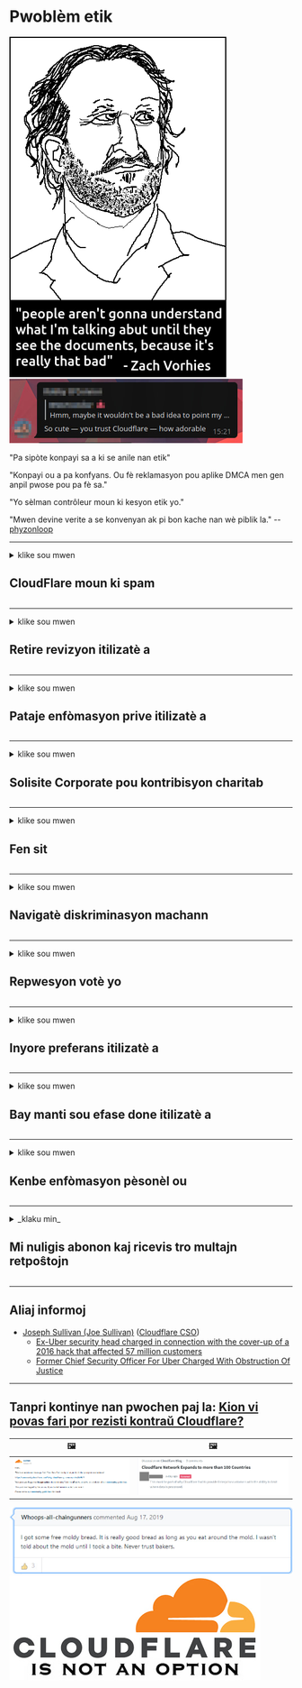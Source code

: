 # Pwoblèm etik

![](../image/itsreallythatbad.jpg)
![](../image/telegram/c81238387627b4bfd3dcd60f56d41626.jpg)

"Pa sipòte konpayi sa a ki se anile nan etik"

"Konpayi ou a pa konfyans. Ou fè reklamasyon pou aplike DMCA men gen anpil pwose pou pa fè sa."

"Yo sèlman contrôleur moun ki kesyon etik yo."

"Mwen devine verite a se konvenyan ak pi bon kache nan wè piblik la."  -- [phyzonloop](https://twitter.com/phyzonloop)


---


<details>
<summary>klike sou mwen

## CloudFlare moun ki spam
</summary>


Cloudflare ap voye imèl Spam bay itilizatè ki pa Cloudflare.

- Se sèlman voye Imèl bay abonnés ki te opte pous
- Lè itilizatè a di "sispann", lè sa a sispann voye imèl

Li nan ki senp. Men Cloudflare pa pran swen.
Cloudflare di lè l sèvi avèk sèvis yo ka sispann tout spame oswa atakan.
Ki jan nou ka sispann Cloudflare san yo pa aktive Cloudflare?


| 🖼 | 🖼 |
| --- | --- |
| ![](../image/cfspam01.jpg) | ![](../image/cfspam03.jpg) |
| ![](../image/cfspam02.jpg) | ![](../image/cfspambrittany.jpg)<br>![](../image/cfspamtwtr.jpg) |

</details>

---

<details>
<summary>klike sou mwen

## Retire revizyon itilizatè a
</summary>


Cloudflare cense revizyon negatif.
Si ou poste anti-Cloudflare tèks sou Twitter, ou gen yon chans pou jwenn yon repons nan Cloudflare anplwaye ak "Non, li pa" mesaj.
Si ou poste yon revizyon negatif sou nenpòt sit revizyon an, yo pral eseye contrôleur li.


| 🖼 | 🖼 |
| --- | --- |
| ![](../image/cfcenrev_01.jpg)<br>![](../image/cfcenrev_02.jpg) | ![](../image/cfcenrev_03.jpg) |

</details>

---

<details>
<summary>klike sou mwen

## Pataje enfòmasyon prive itilizatè a
</summary>


Cloudflare gen yon pwoblèm asèlman masiv.
Cloudflare pataje enfòmasyon pèsonèl moun ki pote plent sou sit anime.
Yo pafwa mande ou bay ID reyèl ou.
Si ou pa vle anmele, atake, swatted oswa touye, ou pi bon rete lwen sit entènèt Cloudflared.


| 🖼 | 🖼 |
| --- | --- |
| ![](../image/cfdox_what.jpg) | ![](../image/cfdox_swat.jpg) |
| ![](../image/cfdox_kill.jpg) | ![](../image/cfdox_threat.jpg) |
| ![](../image/cfdox_dox.jpg) | ![](../image/cfdox_ex1.jpg) |
| ![](../image/cfabuseform.jpg) | ![](../image/cfdox_ex2.jpg) |

</details>

---

<details>
<summary>klike sou mwen

## Solisite Corporate pou kontribisyon charitab
</summary>


CloudFlare ap mande pou kontribisyon charitab.
Li trè terifyan ke yon sosyete Ameriken ta mande pou charite ansanm ak òganizasyon ki pa Peye-ki gen bon kòz.
Si ou renmen bloke moun oswa gaspiye tan lòt moun nan, ou ta ka vle bay lòd pou kèk pitza pou anplwaye Cloudflare.


![](../image/cfdonate.jpg)

</details>

---

<details>
<summary>klike sou mwen

## Fen sit
</summary>


Kisa w ap fè si sit ou desann toudenkou?
Gen rapò ki Cloudflare ap efase konfigirasyon itilizatè a oswa kanpe sèvis san okenn avètisman, an silans.
Nou sijere ou jwenn pi bon founisè.

![](../image/cftmnt.jpg)

</details>

---

<details>
<summary>klike sou mwen

## Navigatè diskriminasyon machann
</summary>


CloudFlare bay preferans tretman pou moun ki lè l sèvi avèk Firefox pandan y ap bay tretman ostil itilizatè yo ki pa Tor-Navigatè sou Tor.
Itilizatè Tor moun ki just refize egzekite javascript ki pa lib tou resevwa tretman ostil.
Inegalite aksè sa a se yon rezo abi netralite ak yon abi pouvwa.

![](../image/browdifftbcx.gif)

- Left: Tor Navigatè, Dwa: Chrome. Menm adrès IP.

![](../image/browserdiff.jpg)

- Left: Tor Navigatè Javascript ki andikape, bonbon Pèmèt
- Dwa: Chrome JavaScript pèmèt, bonbon ki andikape

![](../image/cfsiryoublocked.jpg)

- QuteBrowser (minè navigatè) san Tor (Clearnet IP)

| ***Navigatè*** | ***Tretman aksè*** |
| --- | --- |
| Tor Browser (Javascript pèmèt) | aksè pèmèt |
| Firefox (Javascript pèmèt) | aksè degrade |
| Chromium (Javascript pèmèt) | aksè degrade |
| Chromium or Firefox (Javascript andikape) | aksè refize |
| Chromium or Firefox (Bonbon enfim) | aksè refize |
| QuteBrowser | aksè refize |
| lynx | aksè refize |
| w3m | aksè refize |
| wget | aksè refize |


Poukisa nou pa sèvi ak bouton Audio pou rezoud defi fasil?

Wi, gen yon bouton odyo, men li toujou pa travay sou Tor.
Ou pral jwenn mesaj sa a lè ou klike sou li:

```
Eseye ankò pita
Ordinatè oswa rezo ou ka voye demann otomatik.
Pou pwoteje itilizatè nou yo, nou pa ka travay sou demann ou an kounye a.
Pou plis detay vizite paj èd nou an
```

</details>

---

<details>
<summary>klike sou mwen

## Repwesyon votè yo
</summary>


Votè yo nan eta ameriken anrejistre pou vote nan sit wèb sekretè eta a nan eta kote yo rete a.
Biwo sekretè eta ki kontwole Repibliken yo angaje nan repwesyon votè yo pa fè sit wèb sekretè eta a nan Cloudflare.
Tretman ostil Cloudflare a pou itilizatè Tor, pozisyon MITM li kòm yon pwen santralize mondyal de siveyans, ak wòl prejidis li jeneralman fè votè yo potentiels anrejistre.
Liberal an patikilye gen tandans anbrase vi prive.
Fòm enskripsyon votè yo kolekte enfòmasyon sansib sou politik apiye elektè a, adrès fizik pèsonèl, nimewo sekirite sosyal, ak dat nesans la.
Pifò eta yo sèlman fè yon sou nan enfòmasyon ki disponib piblikman, men Cloudflare wè tout enfòmasyon sa yo lè yon moun anrejistre pou vote.

Remake byen ke anrejistreman papye pa kontourne Cloudflare paske sekretè a nan travayè done antrepriz leta done ap gen chans pou sèvi ak sit entènèt la Cloudflare antre nan done yo.

| 🖼 | 🖼 |
| --- | --- |
| ![](../image/cfvotm_01.jpg) | ![](../image/cfvotm_02.jpg) |

- Change.org se yon sit entènèt popilè pou rasanble vòt yo epi pran aksyon.
“moun toupatou ap kòmanse kanpay, mobilize sipòtè yo, ak travay ak moun k ap pran desizyon yo kondwi solisyon yo.”
Malerezman, anpil moun pa ka wè change.org nan tout akòz filtè agresif Cloudflare.
Yo bloke yo siyen petisyon an, eksklizyon yo nan yon pwosesis demokratik.
Sèvi ak lòt platfòm ki pa cloudflared tankou OpenPetition ede remèd pwoblèm nan.

| 🖼 | 🖼 |
| --- | --- |
| ![](../image/changeorgasn.jpg) | ![](../image/changeorgtor.jpg) |

- Cloudflare nan "Atèn Pwojè" ofri gratis antrepriz-nivo pwoteksyon nan sit entènèt ak lokal eleksyon.
Yo di "elektè yo ka jwenn aksè nan enfòmasyon sou eleksyon yo ak enskripsyon elektè" men sa a se yon manti paske gen anpil moun ki jis pa ka browse sit la nan tout.

</details>

---

<details>
<summary>klike sou mwen

## Inyore preferans itilizatè a
</summary>


Si ou opt-out yon bagay, ou espere ke ou pa resevwa okenn imèl sou li.
Cloudflare inyore preferans itilizatè a ak pataje done ak kòporasyon twazyèm pati san konsantman kliyan an.
Si w ap itilize plan gratis yo, yo pafwa voye yon imèl ba ou mande yo achte chak mwa abònman.

![](../image/cfviopl_tp.jpg)

</details>

---

<details>
<summary>klike sou mwen

## Bay manti sou efase done itilizatè a
</summary>


Dapre sa a blog kliyan ansyen-cloudflare a, Cloudflare se bay manti sou efase kont.
Sèjousi, anpil konpayi kenbe done ou apre ou fin fèmen oswa retire kont ou.
Pifò nan bon konpayi mansyone sou li nan règleman sou vi prive yo.
Cloudflare? Non.

```
2019-08-05 CloudFlare voye m 'konfimasyon yo ke yo ta retire kont mwen an.
2019-10-02 Mwen te resevwa yon imèl nan CloudFlare "paske mwen se yon kliyan"
```

Cloudflare pa t 'konnen sou mo "retire a".
Si li vrèman retire, poukisa sa a ansyen kliyan te resevwa yon imèl?
Li te tou mansyone ke règleman sou enfòmasyon prive Cloudflare a pa mansyone sou li.

```
Nouvo politik vi prive yo pa fè okenn mansyone pou kenbe done pou yon ane.
```

![](../image/cfviopl_notdel.jpg)

Kijan ou ka fè konfyans Cloudflare si règleman sou vi prive yo se yon MENT?

</details>

---

<details>
<summary>klike sou mwen

## Kenbe enfòmasyon pèsonèl ou
</summary>


Efase kont Cloudflare se nivo difisil.

```
Soumèt yon tikè sipò lè l sèvi avèk "Kont la" kategori,
epi mande sipresyon kont nan kò mesaj la.
Ou dwe pa gen okenn domèn oswa kat kredi tache ak kont ou anvan ou mande sipresyon.
```

Ou pral resevwa imèl konfimasyon sa a.

![](../image/cf_deleteandkeep.jpg)

"Nou te kòmanse trete demann pou suppression ou" men "N ap kontinye sere enfòmasyon pèsonèl ou".

Èske ou ka "fè konfyans" sa a?

</details>

---

<details>
<summary>_klaku min_

## Mi nuligis abonon kaj ricevis tro multajn retpoŝtojn
</summary>


La uzanto nuligis sian 'Cloudflare stream' abonon kaj li ricevas retpoŝtajn memorigilojn ĉiutage por rememorigi lin pri nuligita abono.
Ne estas malaprobita butono. Kiel vi ĉesas ĉi tiun frenezon?

![](../image/barrageemailcancelsubscription.jpg)

Cloudflare diris al ĉi tiu uzanto kontakti subtenteamo kaj peti ĉiujn viajn enhavojn forigi.

- [t](https://web.archive.org/web/20210412165334/https://twitter.com/JohnHaldson/status/1381651569247088650)

</details>

---

## Aliaj informoj

- [Joseph Sullivan (Joe Sullivan)](../cloudflare_inc/cloudflare_members.md) ([Cloudflare CSO](https://twitter.com/eastdakota/status/1296522269313785862))
  - [Ex-Uber security head charged in connection with the cover-up of a 2016 hack that affected 57 million customers](https://www.businessinsider.com/uber-data-hack-security-head-joe-sullivan-charged-cover-up-2020-8)
  - [Former Chief Security Officer For Uber Charged With Obstruction Of Justice](https://www.justice.gov/usao-ndca/pr/former-chief-security-officer-uber-charged-obstruction-justice)


---

## Tanpri kontinye nan pwochen paj la:   [Kion vi povas fari por rezisti kontraŭ Cloudflare?](ht.action.md)

|  🖼  |  🖼 |
| --- | --- |
| ![](../image/cfcommunity_ban.jpg) | ![](../image/censor_cloudflare_blogcomment.jpg) |

![](../image/freemoldybread.jpg)
![](../image/cfisnotanoption.jpg)
